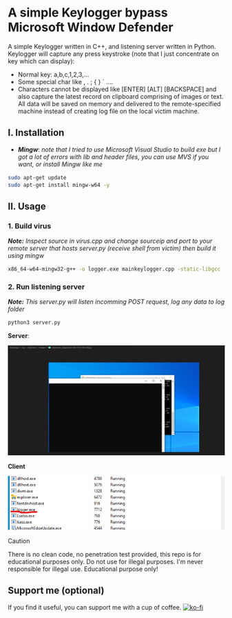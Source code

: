 # A simple Keylogger bypass Microsoft Window Defender

A simple Keylogger written in C++, and listening server written in Python.
Keylogger will capture any press keystroke (note that I just concentrate on key which can display):
- Normal key: a,b,c,1,2,3,...
- Some special char like , . ; { } ` ....
- Characters cannot be displayed like [ENTER] [ALT] [BACKSPACE]
and also capture the latest record on clipboard comprising of images or text.
All data will be saved on memory and delivered to the remote-specified machine instead of creating log file on the local victim machine.

## I. Installation

- ***Mingw***:
    *note that I tried to use Microsoft Visual Studio to build exe but I got a lot of errors with lib and header files, you can use MVS if you want, or install Mingw like me*

```bash
sudo apt-get update
sudo apt-get install mingw-w64 -y
```
## II. Usage
### 1. Build virus
***Note:*** *Inspect source in virus.cpp and change sourceip and port to your remote server that hosts server.py (receive shell from victim) then build it using mingw*
```bash
x86_64-w64-mingw32-g++ -o logger.exe mainkeylogger.cpp -static-libgcc -static-libstdc++ -luser32 -lwininet
```

### 2. Run listening server
***Note:*** *This server.py will listen incomming POST request, log any data to log folder*
```python
python3 server.py
```

**Server**:

![plot](./images/server.png)

**Client**

![plot](./images/client.png)

> [!CAUTION]
> There is no clean code, no penetration test provided, this repo is for educational purposes only. Do not use for illegal purposes. I'm never responsible for illegal use. Educational purpose only!
## Support me (optional)
If you find it useful, you can support me with a cup of coffee.
[![ko-fi](https://ko-fi.com/img/githubbutton_sm.svg)](https://ko-fi.com/Y8Y2123O0D)
